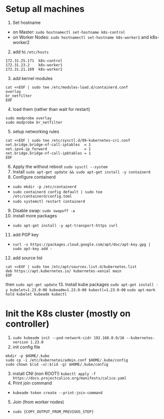 # Setup all machines
1. Set hostname
- on Master: `sudo hostnamectl set-hostname k8s-control`
- on Worker Nodes: `sudo hostnamectl set-hostname k8s-worker1` and k8s-worker2
2. add to `/etc/hosts`
```
172.31.25.171  k8s-control
172.31.23.2    k8s-worker1
172.31.21.169  k8s-worker2
```
3. add kernel modules
```
cat <<EOF | sudo tee /etc/modules-load.d/containerd.conf
overlay
br_netfilter
EOF
```
4. load them (rather than wait for restart)
```
sudo modprobe overlay
sudo modprobe br_netfilter
```
5. setup networking rules
```
cat <<EOF | sudo tee /etc/sysctl.d/99-kubernetes-cri.conf
net.bridge.bridge-nf-call-iptables  = 1
net.ipv4.ip_forward                 = 1
net.bridge.bridge-nf-call-ip6tables = 1
EOF
```
6. Apply the without reboot
`sudo sysctl --system`
7. Install
`sudo apt-get update && sudo apt-get install -y containerd`
8. Configure containerd
- `sudo mkdir -p /etc/containerd`
- `sudo containerd config default | sudo tee /etc/containerd/config.toml`
- `sudo systemctl restart containerd`
9. Disable swap: `sudo swapoff -a`
10. install more packages
- `sudo apt-get install -y apt-transport-https curl`
11. add PGP key
- `curl -s https://packages.cloud.google.com/apt/doc/apt-key.gpg | sudo apt-key add -`
12. add source list
```
cat <<EOF | sudo tee /etc/apt/sources.list.d/kubernetes.list
deb https://apt.kubernetes.io/ kubernetes-xenial main
EOF
```
then `sudo apt-get update`
13. Install kube packages
`sudo apt-get install -y kubelet=1.23.0-00 kubeadm=1.23.0-00 kubectl=1.23.0-00`
`sudo apt-mark hold kubelet kubeadm kubectl`

# Init the K8s cluster (mostly on controller)
1. `sudo kubeadm init --pod-network-cidr 192.168.0.0/16 --kubernetes-version 1.23.0`
2. init config file
```
mkdir -p $HOME/.kube
sudo cp -i /etc/kubernetes/admin.conf $HOME/.kube/config
sudo chown $(id -u):$(id -g) $HOME/.kube/config
```
3. install CNI (non ROOT!)
`kubectl apply -f https://docs.projectcalico.org/manifests/calico.yaml`
4. Print join command
- `kubeadm token create --print-join-command`
5. Join (from worker nodes)
- `sudo {COPY_OUTPUT_FROM_PREVIOUS_STEP}`
